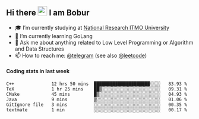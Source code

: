 ## Hi there <img src="https://media.giphy.com/media/hvRJCLFzcasrR4ia7z/giphy.gif" width="25px" height="25px"> I am Bobur

- :mortar_board: I’m currently studying at [National Research ITMO University](https://itmo.ru/)
- :seedling: I’m currently learning GoLang
- :speech_balloon: Ask me about anything related to Low Level Programming or Algorithm and Data Structures
- :mailbox: How to reach me: [@telegram](https://t.me/octoant) (see also [@leetcode](https://leetcode.com/octoant/))    

#### Coding stats in last week

<!--START_SECTION:waka-->

```text
C++              12 hrs 50 mins  █████████████████████░░░░   83.93 %
TeX              1 hr 25 mins    ██▒░░░░░░░░░░░░░░░░░░░░░░   09.31 %
CMake            45 mins         █▒░░░░░░░░░░░░░░░░░░░░░░░   04.93 %
Java             9 mins          ▒░░░░░░░░░░░░░░░░░░░░░░░░   01.06 %
GitIgnore file   3 mins          ░░░░░░░░░░░░░░░░░░░░░░░░░   00.35 %
textmate         1 min           ░░░░░░░░░░░░░░░░░░░░░░░░░   00.17 %
```

<!--END_SECTION:waka-->
